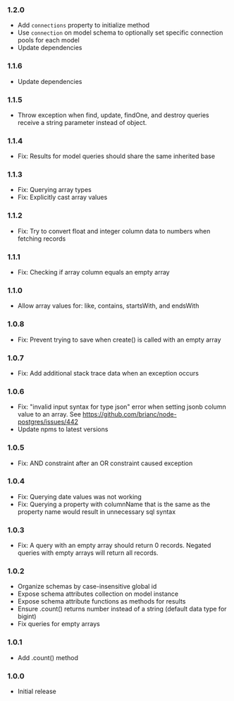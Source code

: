 ### 1.2.0
  * Add `connections` property to initialize method
  * Use `connection` on model schema to optionally set specific connection pools for each model
  * Update dependencies

### 1.1.6
  * Update dependencies

### 1.1.5
  * Throw exception when find, update, findOne, and destroy queries receive a string parameter instead of object.

### 1.1.4

  * Fix: Results for model queries should share the same inherited base

### 1.1.3

  * Fix: Querying array types
  * Fix: Explicitly cast array values

### 1.1.2

  * Fix: Try to convert float and integer column data to numbers when fetching records

### 1.1.1

  * Fix: Checking if array column equals an empty array

### 1.1.0

  * Allow array values for: like, contains, startsWith, and endsWith

### 1.0.8

  * Fix: Prevent trying to save when create() is called with an empty array

### 1.0.7

  * Fix: Add additional stack trace data when an exception occurs

### 1.0.6

  * Fix: "invalid input syntax for type json" error when setting jsonb column value to an array. See https://github.com/brianc/node-postgres/issues/442
  * Update npms to latest versions

### 1.0.5

  * Fix: AND constraint after an OR constraint caused exception

### 1.0.4

  * Fix: Querying date values was not working
  * Fix: Querying a property with columnName that is the same as the property name would result in unnecessary sql syntax

### 1.0.3

  * Fix: A query with an empty array should return 0 records. Negated queries with empty arrays will return all records.

### 1.0.2

  * Organize schemas by case-insensitive global id
  * Expose schema attributes collection on model instance
  * Expose schema attribute functions as methods for results
  * Ensure .count() returns number instead of a string (default data type for bigint)
  * Fix queries for empty arrays

### 1.0.1

  * Add .count() method

### 1.0.0

  * Initial release
